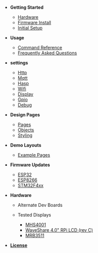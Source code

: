 <!-- docs/_sidebar.md -->

- **Getting Started**

  - [Hardware](./01-hardware.md)
  - [Firmware Install](./02-installation.md)
  - [Initial Setup](./03-wifi-setup.md)

- **Usage**

  - [Command Reference](./05-commands.md)
  - [Frequently Asked Questions](./06-faq.md)

- **settings**

  - [Http](settings/30-http.md)
  - [Mqtt](settings/32-mqtt.md)
  - [Hasp](settings/33-hasp.md)
  - [Wifi](settings/34-wifi.md)
  - [Display](settings/35-display.md)
  - [Gpio](settings/36-gpio.md)
  - [Debug](settings/37-debug.md)


- **Design Pages**

  - [Pages](./12-pages.md)
  - [Objects](./13-objects.md)
  - [Styling](./14-styling.md)

- **Demo Layouts**

  - [Example Pages](./15-example-pages.md)

- **Firmware Updates**

  - [ESP32](./38-firmware-esp.md)
  - [ESP8266](./38-firmware-esp.md)
  - [STM32F4xx](./39-firmware-stm32.md)

- **Hardware**
  - Alternate Dev Boards
  
  - Tested Displays
    - [MHS4001](displays/MHS4001.md)
    - [WaveShare 4.0" RPi LCD (rev C)](displays/Waveshare_40RPi_LCD(C).md)
    - [MRB3511](displays/MRB3511.md)

- [**License**](21-license.md)